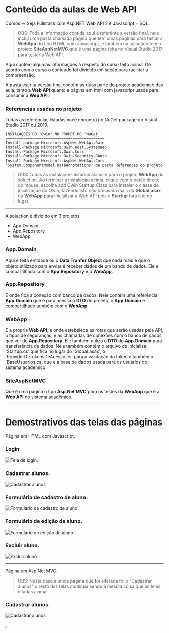 # Conteúdo da aulas de Web API

Cursos => Seja Fullstack com Asp.NET Web API 2 e Javascript + SQL.

> OBS: Toda a informação contida aqui e referênte a versão final, nele inclui uma pasta chamada 
página que tem umas páginas para testar a **WebApp** do tipo HTML com Javascript, e também na soluction 
tem o projeto **SiteAspNetMVC** que é uma página feita no Visual Studio 2017 para testar a Web API.

Aqui contém algumas informações à respeito do curso feito acima. Dê acordo com o curso o conteúdo 
foi dividido em seção para facilitar a compreensão.

A pasta escrita versão final contém as duas parte do projeto academico das aula, tanto a **Web API**
quanto a página em html com javascript usada para consumir à **Web API**.


### Referências usadas no projeto:

Todas as referências listadas você encontra no NuGet package do Visual Studio 2017 ou 2019.

    INSTALAÇÕES DO 'Owin' NO PROMPT DO 'NuGet'
    ============================================
    Install-package Microsoft.AspNet.WebApi.Owin
    Install-Package Microsoft.Owin.Host.SystemWeb
    Install-Package Microsoft.Owin.Cors
    Install-Package Microsoft.Owin.Security.OAuth
    Install-Package Microsoft.AspNet.WebApi.Cors
    'System.ComponentModel.DataAnnotations' da pasta References do projeto

> OBS: Todas as instalações listadas acima e para o projeto **WebApp** da soluction. 
Ao terminar a instalação acima, clique com o botão direito do mouse, escolha add Owin Startup Class
para instalar o classe de inicilização do Owin, fazendo isto não precisará mais do **Global.asax**
da **WebApp** para inicializar a Web API pois o **Startup** fará isto no lugar.

-------------------------------------------------------------------------------------------------------
A soluction é dividido em 3 projetos.

- App.Domain
- App.Repository
- WebApp


### App.Domain
Aqui é feita entidade ou o **Data Tranfer Object** que nada mais e que o objeto utilizado para 
enviar é receber dados de um bando de dados. Ele e compartilhado com o **App.Repository** e o
**WebApp**.

### App.Repository
E onde fica a conexão com banco de dados. Nele contém uma referência **App.Domain** que e para
acessa o **DTO** do projeto, o **App.Domain** e compartilhado também com o **WebApp**.

### WebApp
E a propria **Web API**, e onde estebelece as rotas que serão usadas pela API, o tipos de seguranças,
e as chamadas de conexões com o banco de dados que ver de **App.Repository**. Ele também utiliza
o **DTO** do **App.Domain** para transferência de dados. Nele também contém o arquivo de inicializa
'Startup.cs' que fica no lugar do 'Global.asax', o 'ProviderDeTokensDeAcesso.cs' para a 
validação do token e também o 'BaseUsuarios.cs' que e a base de dados usada para os usuários do
sistema acadêmico.

### SiteAspNetMVC
Que é uma página o tipo **Asp.Net MVC** para os testes da **WebApp** que é a **Web API** do sistema acadêmico. 


-------------------------------------------------------------------------------------------------------

# Demostrativos das telas das páginas
Página em HTML com Javascript.

### Login
![Tela de login.](https://user-images.githubusercontent.com/34901033/64053790-609e6800-cb5a-11e9-838a-fb294f7e4cb2.jpg)

### Cadastrar alunos.
![Cadastrar alunos](https://user-images.githubusercontent.com/34901033/64053794-61cf9500-cb5a-11e9-97b8-43d6d408476f.jpg)

### Formulário de cadastro de aluno.
![Formulário de cadastro de aluno](https://user-images.githubusercontent.com/34901033/64054429-516ce980-cb5d-11e9-982f-e94fb31959f7.jpg)

### Formulário de edição de aluno.
![Formulário de edição de aluno](https://user-images.githubusercontent.com/34901033/64053792-6136fe80-cb5a-11e9-9dbb-d18586859ab7.jpg)

### Excluir aluno.
![Excluir aluno](https://user-images.githubusercontent.com/34901033/64053793-6136fe80-cb5a-11e9-98be-1e814ce3138a.jpg)


-------------------------------------------------------------------------------------------------------

Página em Asp.Net MVC.
> OBS: Neste caso a unica página que foi alterada foi o "Cadastrar alunos" o resto das telas continua sendo
a mesma coisa que as telas citadas acima.

### Cadastrar alunos.
![Cadastrar alunos](https://user-images.githubusercontent.com/34901033/64053806-72800b00-cb5a-11e9-9620-dc7143e362b6.jpg)




[.](https://docs.google.com/document/d/e/2PACX-1vSgm9XDaMftaqgGvaVxu3vcbZc-YBmTsqkDmUbeCeYRt0xpYONkgGPjMzxZRvGU4-Q-N9PPVMBynKzD/pub)
